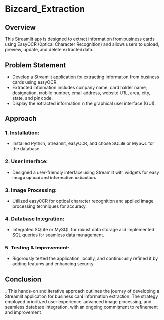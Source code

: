 # Bizcard_Extraction

## Overview

This Streamlit app is designed to extract information from business cards using EasyOCR (Optical Character Recognition) and allows users to upload, preview, update, and delete extracted data. 

## Problem Statement 

- Develop a Streamlit application for extracting information from business cards using easyOCR.
- Extracted information includes company name, card holder name, designation, mobile number, email address, website URL, area, city, state, and pin code.
- Display the extracted information in the graphical user interface (GUI).

## Approach 
### 1. Installation:
- Installed Python, Streamlit, easyOCR, and chose SQLite or MySQL for the database.
### 2. User Interface:
- Designed a user-friendly interface using Streamlit with widgets for easy image upload and information extraction.
### 3. Image Processing:
- Utilized easyOCR for optical character recognition and applied image processing techniques for accuracy.
### 4. Database Integration:
- Integrated SQLite or MySQL for robust data storage and implemented SQL queries for seamless data management.
### 5. Testing & Improvement:
- Rigorously tested the application, locally, and continuously refined it by adding features and enhancing security.


## Conclusion
_ This hands-on and iterative approach outlines the journey of developing a Streamlit application for business card information extraction. The strategy employed prioritized user experience, advanced image processing, and seamless database integration, with an ongoing commitment to refinement and improvement.
